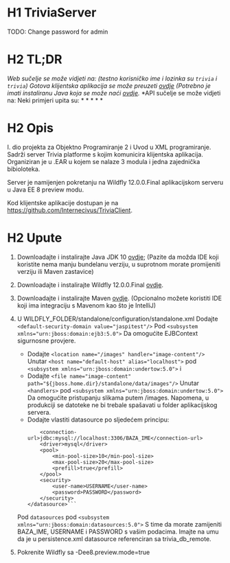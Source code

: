 # H1 TriviaServer
TODO: Change password for admin



# H2 TL;DR
*Web sučelje se može vidjeti na:  (testno korisničko ime i lozinka su `trivia` i `trivia`)*
*Gotova klijentska aplikacija se može preuzeti [ovdje]() (Potrebno je imati instaliranu Java koja se može naći [ovdje](https://java.com/en/download/).*
*API sučelje se može vidjeti na:
    Neki primjeri upita su:
    *
    *
    *
    *
*
# H2 Opis
I. dio projekta za Objektno Programiranje 2 i Uvod u XML programiranje.
Sadrži server Trivia platforme s kojim komunicira klijentska aplikacija. Organiziran je u .EAR u kojem se nalaze 3 modula i jedna zajednička bibioloteka.

Server je namijenjen pokretanju na Wildfly 12.0.0.Final aplikacijskom serveru u Java EE 8 preview modu.

Kod klijentske aplikacije dostupan je na https://github.com/Internecivus/TriviaClient.




# H2 Upute
1. Downloadajte i instalirajte Java JDK 10 [ovdje](http://www.oracle.com/technetwork/java/javase/downloads/jdk10-downloads-4416644.html);
(Pazite da možda IDE koji koristite nema manju bundelanu verziju, u suprotnom morate promijeniti verziju ili Maven zastavice)

1. Downloadajte i instalirajte Wildfly 12.0.0.Final [ovdje](http://wildfly.org).

2. Downloadajte i instalirajte Maven [ovdje](https://maven.apache.org). (Opcionalno možete koristiti IDE koji ima integraciju s Mavenom kao što je IntelliJ)

3. U WILDFLY_FOLDER/standalone/configuration/standalone.xml
    Dodajte `<default-security-domain value="jaspitest"/>`
    Pod `<subsystem xmlns="urn:jboss:domain:ejb3:5.0">`
    Da omogućite EJBContext sigurnosne provjere.
    
    * Dodajte `<location name="/images" handler="image-content"/>`
    Unutar `<host name="default-host" alias="localhost">` pod `<subsystem xmlns="urn:jboss:domain:undertow:5.0">`
    i
    * Dodajte `<file name="image-content" path="${jboss.home.dir}/standalone/data/images"/>`
    Unutar `<handlers>` pod `<subsystem xmlns="urn:jboss:domain:undertow:5.0">`
    Da omogućite pristupanju slikama putem /images. Napomena, u produkciji se datoteke ne bi trebale spašavati u folder aplikacijskog servera.
    * Dodajte vlastiti datasource po sljedećem principu:
        ```<datasource jndi-name="java:jboss/datasources/trivia_db_remote pool-name="trivia_db_local">
            <connection-url>jdbc:mysql://localhost:3306/BAZA_IME</connection-url>
            <driver>mysql</driver>
            <pool>
                <min-pool-size>10</min-pool-size>
                <max-pool-size>20</max-pool-size>
                <prefill>true</prefill>
            </pool>
            <security>
                <user-name>USERNAME</user-name>
                <password>PASSWORD</password>
            </security>
        </datasource>```
    Pod `datasources` pod `<subsystem xmlns="urn:jboss:domain:datasources:5.0">`
    S time da morate zamijeniti BAZA_IME, USERNAME i PASSWORD s vašim podacima.
    Imajte na umu da je u persistence.xml datasource referenciran sa trivia_db_remote.

4. Pokrenite Wildfly sa -Dee8.preview.mode=true






